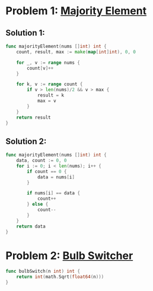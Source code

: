 # Problem 1: [Majority Element](https://leetcode.com/problems/majority-element/description/)

## Solution 1:
```go
func majorityElement(nums []int) int {
	count, result, max := make(map[int]int), 0, 0

	for _, v := range nums {
		count[v]++
	}

	for k, v := range count {
		if v > len(nums)/2 && v > max {
			result = k
			max = v
		}
	}
	return result
}
```

## Solution 2:
```go
func majorityElement(nums []int) int {
	data, count := 0, 0
	for i := 0; i < len(nums); i++ {
		if count == 0 {
			data = nums[i]
		}

		if nums[i] == data {
			count++
		} else {
			count--
		}
	}
	return data
}
```

# Problem 2: [Bulb Switcher](https://leetcode.com/problems/bulb-switcher/description/)

```go
func bulbSwitch(n int) int {
    return int(math.Sqrt(float64(n)))
}
```
